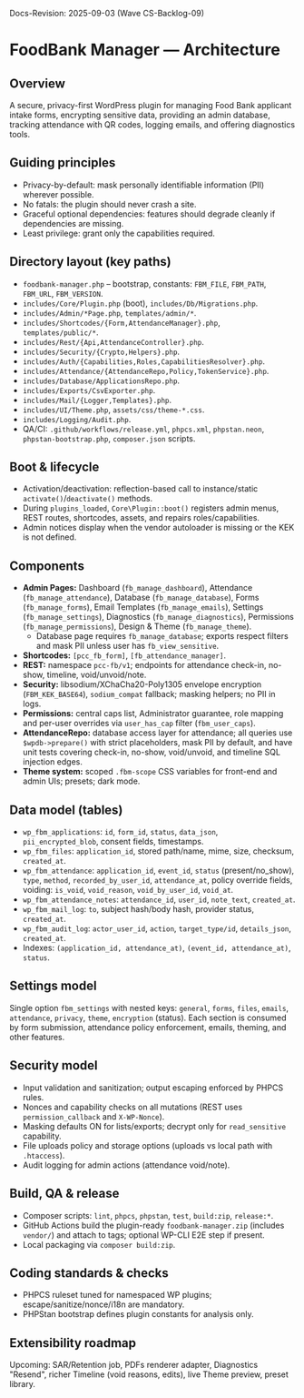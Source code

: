 Docs-Revision: 2025-09-03 (Wave CS-Backlog-09)
# FoodBank Manager — Architecture

## Overview
A secure, privacy-first WordPress plugin for managing Food Bank applicant intake forms, encrypting sensitive data, providing an admin database, tracking attendance with QR codes, logging emails, and offering diagnostics tools.

## Guiding principles
- Privacy-by-default: mask personally identifiable information (PII) wherever possible.
- No fatals: the plugin should never crash a site.
- Graceful optional dependencies: features should degrade cleanly if dependencies are missing.
- Least privilege: grant only the capabilities required.

## Directory layout (key paths)
- `foodbank-manager.php` – bootstrap, constants: `FBM_FILE`, `FBM_PATH`, `FBM_URL`, `FBM_VERSION`.
- `includes/Core/Plugin.php` (boot), `includes/Db/Migrations.php`.
- `includes/Admin/*Page.php`, `templates/admin/*`.
- `includes/Shortcodes/{Form,AttendanceManager}.php`, `templates/public/*`.
- `includes/Rest/{Api,AttendanceController}.php`.
- `includes/Security/{Crypto,Helpers}.php`.
- `includes/Auth/{Capabilities,Roles,CapabilitiesResolver}.php`.
- `includes/Attendance/{AttendanceRepo,Policy,TokenService}.php`.
- `includes/Database/ApplicationsRepo.php`.
- `includes/Exports/CsvExporter.php`.
- `includes/Mail/{Logger,Templates}.php`.
- `includes/UI/Theme.php`, `assets/css/theme-*.css`.
- `includes/Logging/Audit.php`.
- QA/CI: `.github/workflows/release.yml`, `phpcs.xml`, `phpstan.neon`, `phpstan-bootstrap.php`, `composer.json` scripts.

## Boot & lifecycle
- Activation/deactivation: reflection-based call to instance/static `activate()`/`deactivate()` methods.
- During `plugins_loaded`, `Core\Plugin::boot()` registers admin menus, REST routes, shortcodes, assets, and repairs roles/capabilities.
- Admin notices display when the vendor autoloader is missing or the KEK is not defined.

## Components
 - **Admin Pages:** Dashboard (`fb_manage_dashboard`), Attendance (`fb_manage_attendance`), Database (`fb_manage_database`), Forms (`fb_manage_forms`), Email Templates (`fb_manage_emails`), Settings (`fb_manage_settings`), Diagnostics (`fb_manage_diagnostics`), Permissions (`fb_manage_permissions`), Design & Theme (`fb_manage_theme`).
   - Database page requires `fb_manage_database`; exports respect filters and mask PII unless user has `fb_view_sensitive`.
- **Shortcodes:** `[pcc_fb_form]`, `[fb_attendance_manager]`.
- **REST:** namespace `pcc-fb/v1`; endpoints for attendance check-in, no-show, timeline, void/unvoid/note.
- **Security:** libsodium/XChaCha20-Poly1305 envelope encryption (`FBM_KEK_BASE64`), `sodium_compat` fallback; masking helpers; no PII in logs.
- **Permissions:** central caps list, Administrator guarantee, role mapping and per-user overrides via `user_has_cap` filter (`fbm_user_caps`).
- **AttendanceRepo:** database access layer for attendance; all queries use `$wpdb->prepare()` with strict placeholders, mask PII by default, and have unit tests covering check-in, no-show, void/unvoid, and timeline SQL injection edges.
- **Theme system:** scoped `.fbm-scope` CSS variables for front-end and admin UIs; presets; dark mode.

## Data model (tables)
- `wp_fbm_applications`: `id`, `form_id`, `status`, `data_json`, `pii_encrypted_blob`, consent fields, timestamps.
- `wp_fbm_files`: `application_id`, stored path/name, mime, size, checksum, `created_at`.
- `wp_fbm_attendance`: `application_id`, `event_id`, `status` (present/no_show), `type`, `method`, `recorded_by_user_id`, `attendance_at`, policy override fields, voiding: `is_void`, `void_reason`, `void_by_user_id`, `void_at`.
- `wp_fbm_attendance_notes`: `attendance_id`, `user_id`, `note_text`, `created_at`.
- `wp_fbm_mail_log`: `to`, subject hash/body hash, provider status, `created_at`.
- `wp_fbm_audit_log`: `actor_user_id`, `action`, `target_type/id`, `details_json`, `created_at`.
- Indexes: `(application_id, attendance_at)`, `(event_id, attendance_at)`, `status`.

## Settings model
Single option `fbm_settings` with nested keys: `general`, `forms`, `files`, `emails`, `attendance`, `privacy`, `theme`, `encryption` (status). Each section is consumed by form submission, attendance policy enforcement, emails, theming, and other features.

## Security model
- Input validation and sanitization; output escaping enforced by PHPCS rules.
- Nonces and capability checks on all mutations (REST uses `permission_callback` and `X-WP-Nonce`).
- Masking defaults ON for lists/exports; decrypt only for `read_sensitive` capability.
- File uploads policy and storage options (uploads vs local path with `.htaccess`).
- Audit logging for admin actions (attendance void/note).

## Build, QA & release
- Composer scripts: `lint`, `phpcs`, `phpstan`, `test`, `build:zip`, `release:*`.
- GitHub Actions build the plugin-ready `foodbank-manager.zip` (includes `vendor/`) and attach to tags; optional WP-CLI E2E step if present.
- Local packaging via `composer build:zip`.

## Coding standards & checks
- PHPCS ruleset tuned for namespaced WP plugins; escape/sanitize/nonce/i18n are mandatory.
- PHPStan bootstrap defines plugin constants for analysis only.

## Extensibility roadmap
Upcoming: SAR/Retention job, PDFs renderer adapter, Diagnostics "Resend", richer Timeline (void reasons, edits), live Theme preview, preset library.

